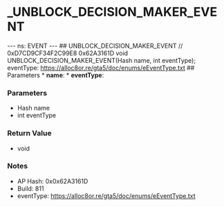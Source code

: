 # _UNBLOCK_DECISION_MAKER_EVENT

--- ns: EVENT --- ## UNBLOCK_DECISION_MAKER_EVENT  // 0xD7CD9CF34F2C99E8 0x62A3161D void UNBLOCK_DECISION_MAKER_EVENT(Hash name, int eventType);  eventType: https://alloc8or.re/gta5/doc/enums/eEventType.txt  ## Parameters * **name**: * **eventType**:

### Parameters
* Hash name
* int eventType

### Return Value
* void

### Notes
* AP Hash: 0x0x62A3161D
* Build: 811
* eventType: https://alloc8or.re/gta5/doc/enums/eEventType.txt

